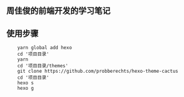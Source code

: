 ## 周佳俊的前端开发的学习笔记

## 使用步骤

```shell
    yarn global add hexo
    cd '项目目录'
    yarn
    cd '项目目录/themes'
    git clone https://github.com/probberechts/hexo-theme-cactus
    cd '项目目录'
    hexo s
    hexo g
```
